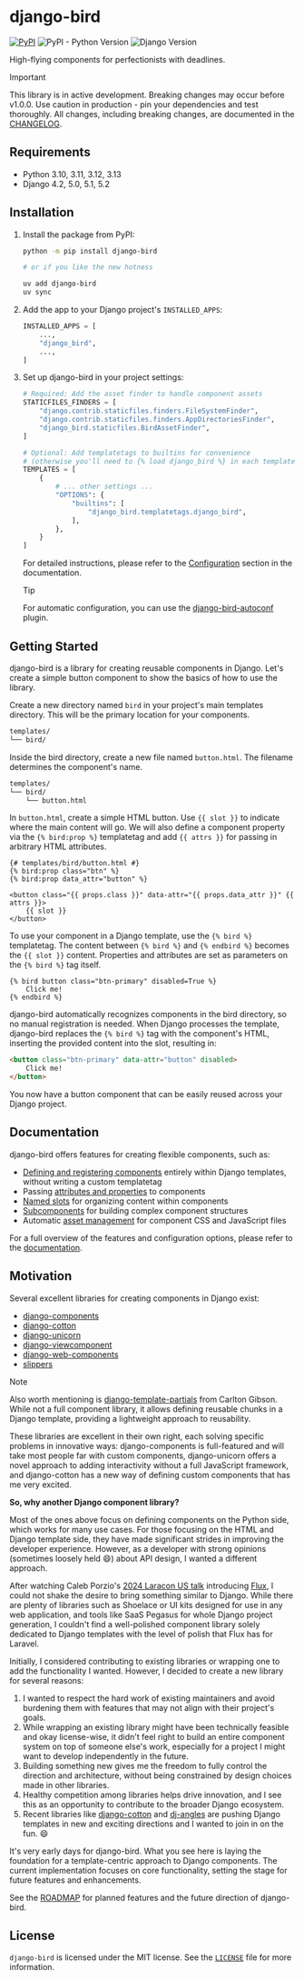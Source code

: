 <!-- docs-intro-begin -->
# django-bird

[![PyPI](https://img.shields.io/pypi/v/django-bird)](https://pypi.org/project/django-bird/)
![PyPI - Python Version](https://img.shields.io/pypi/pyversions/django-bird)
![Django Version](https://img.shields.io/badge/django-4.2%20%7C%205.0%20%7C%205.1%20%7C%205.2-%2344B78B?labelColor=%23092E20)
<!-- https://shields.io/badges -->
<!-- django-4.2 | 5.0 | 5.1 | 5.2-#44B78B -->
<!-- labelColor=%23092E20 -->

High-flying components for perfectionists with deadlines.

<!-- docs-intro-end -->
> [!IMPORTANT]
> This library is in active development. Breaking changes may occur before v1.0.0. Use caution in production - pin your dependencies and test thoroughly. All changes, including breaking changes, are documented in the [CHANGELOG](CHANGELOG.md).

<!-- docs-content-begin -->
## Requirements

- Python 3.10, 3.11, 3.12, 3.13
- Django 4.2, 5.0, 5.1, 5.2

## Installation

1. Install the package from PyPI:

    ```bash
    python -m pip install django-bird

    # or if you like the new hotness

    uv add django-bird
    uv sync
    ```

2. Add the app to your Django project's `INSTALLED_APPS`:

    ```python
    INSTALLED_APPS = [
        ...,
        "django_bird",
        ...,
    ]
    ```

3. Set up django-bird in your project settings:

   ```python
   # Required: Add the asset finder to handle component assets
   STATICFILES_FINDERS = [
       "django.contrib.staticfiles.finders.FileSystemFinder",
       "django.contrib.staticfiles.finders.AppDirectoriesFinder",
       "django_bird.staticfiles.BirdAssetFinder",
   ]

   # Optional: Add templatetags to builtins for convenience
   # (otherwise you'll need to {% load django_bird %} in each template)
   TEMPLATES = [
       {
           # ... other settings ...
           "OPTIONS": {
               "builtins": [
                   "django_bird.templatetags.django_bird",
               ],
           },
       }
   ]
   ```

   For detailed instructions, please refer to the [Configuration](https://django-bird.readthedocs.io/configuration.html#configuration) section in the documentation.

   > [!TIP]
   > For automatic configuration, you can use the [django-bird-autoconf](https://pypi.org/project/django-bird-autoconf/) plugin.

## Getting Started

django-bird is a library for creating reusable components in Django. Let's create a simple button component to show the basics of how to use the library.

Create a new directory named `bird` in your project's main templates directory. This will be the primary location for your components.

```bash
templates/
└── bird/
```

Inside the bird directory, create a new file named `button.html`. The filename determines the component's name.

```bash
templates/
└── bird/
    └── button.html
```

In `button.html`, create a simple HTML button. Use `{{ slot }}` to indicate where the main content will go. We will also define a component property via the `{% bird:prop %}` templatetag and add `{{ attrs }}` for passing in arbitrary HTML attributes.

```htmldjango
{# templates/bird/button.html #}
{% bird:prop class="btn" %}
{% bird:prop data_attr="button" %}

<button class="{{ props.class }}" data-attr="{{ props.data_attr }}" {{ attrs }}>
    {{ slot }}
</button>
```

To use your component in a Django template, use the `{% bird %}` templatetag. The content between `{% bird %}` and `{% endbird %}` becomes the `{{ slot }}` content. Properties and attributes are set as parameters on the `{% bird %}` tag itself.

```htmldjango
{% bird button class="btn-primary" disabled=True %}
    Click me!
{% endbird %}
```

django-bird automatically recognizes components in the bird directory, so no manual registration is needed. When Django processes the template, django-bird replaces the `{% bird %}` tag with the component's HTML, inserting the provided content into the slot, resulting in:

```html
<button class="btn-primary" data-attr="button" disabled>
    Click me!
</button>
```

You now have a button component that can be easily reused across your Django project.
<!-- docs-content-end -->

## Documentation

django-bird offers features for creating flexible components, such as:

- [Defining and registering components](https://django-bird.readthedocs.io/en/latest/naming.html) entirely within Django templates, without writing a custom templatetag
- Passing [attributes and properties](https://django-bird.readthedocs.io/en/latest/params.html) to components
- [Named slots](https://django-bird.readthedocs.io/en/latest/slots.html#named-slots) for organizing content within components
- [Subcomponents](https://django-bird.readthedocs.io/en/latest/organization.html) for building complex component structures
- Automatic [asset management](https://django-bird.readthedocs.io/en/latest/assets.html) for component CSS and JavaScript files

For a full overview of the features and configuration options, please refer to the [documentation](https://django-bird.readthedocs.io).

## Motivation

<!-- docs-motivation-begin -->
Several excellent libraries for creating components in Django exist:

- [django-components](https://github.com/EmilStenstrom/django-components)
- [django-cotton](https://github.com/wrabit/django-cotton)
- [django-unicorn](https://github.com/adamghill/django-unicorn)
- [django-viewcomponent](https://github.com/rails-inspire-django/django-viewcomponent)
- [django-web-components](https://github.com/Xzya/django-web-components)
- [slippers](https://github.com/mixxorz/slippers)

> [!NOTE]
> Also worth mentioning is [django-template-partials](https://github.com/carltongibson/django-template-partials) from Carlton Gibson. While not a full component library, it allows defining reusable chunks in a Django template, providing a lightweight approach to reusability.

These libraries are excellent in their own right, each solving specific problems in innovative ways: django-components is full-featured and will take most people far with custom components, django-unicorn offers a novel approach to adding interactivity without a full JavaScript framework, and django-cotton has a new way of defining custom components that has me very excited.

**So, why another Django component library?**

Most of the ones above focus on defining components on the Python side, which works for many use cases. For those focusing on the HTML and Django template side, they have made significant strides in improving the developer experience. However, as a developer with strong opinions (sometimes loosely held 😄) about API design, I wanted a different approach.

After watching Caleb Porzio's [2024 Laracon US talk](https://www.youtube.com/watch?v=31pBMi0UdYE) introducing [Flux](https://fluxui.dev), I could not shake the desire to bring something similar to Django. While there are plenty of libraries such as Shoelace or UI kits designed for use in any web application, and tools like SaaS Pegasus for whole Django project generation, I couldn't find a well-polished component library solely dedicated to Django templates with the level of polish that Flux has for Laravel.

Initially, I considered contributing to existing libraries or wrapping one to add the functionality I wanted. However, I decided to create a new library for several reasons:

1. I wanted to respect the hard work of existing maintainers and avoid burdening them with features that may not align with their project's goals.
2. While wrapping an existing library might have been technically feasible and okay license-wise, it didn't feel right to build an entire component system on top of someone else's work, especially for a project I might want to develop independently in the future.
3. Building something new gives me the freedom to fully control the direction and architecture, without being constrained by design choices made in other libraries.
4. Healthy competition among libraries helps drive innovation, and I see this as an opportunity to contribute to the broader Django ecosystem.
5. Recent libraries like [django-cotton](https://github.com/wrabit/django-cotton) and [dj-angles](https://github.com/adamghill/dj-angles) are pushing Django templates in new and exciting directions and I wanted to join in on the fun. 😄

It's very early days for django-bird. What you see here is laying the foundation for a template-centric approach to Django components. The current implementation focuses on core functionality, setting the stage for future features and enhancements.
<!-- docs-motivation-end -->

See the [ROADMAP](ROADMAP.md) for planned features and the future direction of django-bird.

## License

`django-bird` is licensed under the MIT license. See the [`LICENSE`](LICENSE) file for more information.

